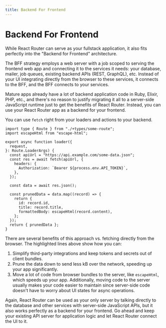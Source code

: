```yaml
---
title: Backend For Frontend
---
```


# Backend For Frontend

While React Router can serve as your fullstack application, it also fits perfectly into the "Backend for Frontend" architecture.

The BFF strategy employs a web server with a job scoped to serving the frontend web app and connecting it to the services it needs: your database, mailer, job queues, existing backend APIs (REST, GraphQL), etc. Instead of your UI integrating directly from the browser to these services, it connects to the BFF, and the BFF connects to your services.

Mature apps already have a lot of backend application code in Ruby, Elixir, PHP, etc., and there's no reason to justify migrating it all to a server-side JavaScript runtime just to get the benefits of React Router. Instead, you can use your React Router app as a backend for your frontend.

You can use `fetch` right from your loaders and actions to your backend.

```tsx lines=[10,16,20]
import type { Route } from "./+types/some-route";
import escapeHtml from "escape-html";

export async function loader({
  request,
}: Route.LoaderArgs) {
  const apiUrl = "https://api.example.com/some-data.json";
  const res = await fetch(apiUrl, {
    headers: {
      Authorization: `Bearer ${process.env.API_TOKEN}`,
    },
  });

  const data = await res.json();

  const prunedData = data.map((record) => {
    return {
      id: record.id,
      title: record.title,
      formattedBody: escapeHtml(record.content),
    };
  });
  return { prunedData };
}
```

There are several benefits of this approach vs. fetching directly from the browser. The highlighted lines above show how you can:

1. Simplify third-party integrations and keep tokens and secrets out of client bundles.
2. Prune the data down to send less kB over the network, speeding up your app significantly.
3. Move a lot of code from browser bundles to the server, like `escapeHtml`, which speeds up your app. Additionally, moving code to the server usually makes your code easier to maintain since server-side code doesn't have to worry about UI states for async operations.

Again, React Router can be used as your only server by talking directly to the database and other services with server-side JavaScript APIs, but it also works perfectly as a backend for your frontend. Go ahead and keep your existing API server for application logic and let React Router connect the UI to it.